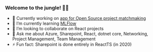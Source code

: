 ### Welcome to the jungle! 👨‍🚀

<!--
**Toumash/Toumash** is a ✨ _special_ ✨ repository because its `README.md` (this file) appears on your GitHub profile.
-->

- 🔭 Currently working on [app for Open Source project matchmaking](https://github.com/Programmers-Only-Group/frontend)
- 🌱 I’m currently learning [MLFlow](https://www.mlflow.org/docs/latest/projects.html)
- 👯 I’m looking to collaborate on React projects
- 💬 Ask me about Azure, Sharepoint, React, dotnet core, Networking, Project Management, Team Management
- ⚡ Fun fact: Sharepoint is done entirely in ReactTS (in 2020)

